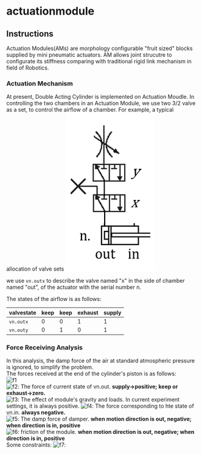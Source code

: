 # actuationmodule
## Instructions
Actuation Modules(AMs) are morphology configurable "fruit sized" blocks supplied by mini pneumatic actuators. AM allows joint strucutre to configurate its stiffness comparing with traditional rigid link mechanism in field of Robotics.
### Actuation Mechanism
At present, Double Acting Cylinder is implemented on Actuation Moudle. In controlling the two chambers in an Actuation Module, we use two 3/2 valve as a set, to control the airflow of a chamber. For example, a typical allocation of valve sets
![](https://github.com/grandmasteryu/actuationmodule/blob/master/screenshot/valvesets.png)  

we use `vn.outx` to describe the valve named "x" in the side of chamber named "out", of the actuator with the serial number n.  
  
The states of the airflow is as follows:  

valvestate | keep | keep | exhaust | supply  
--- | --- | --- | --- | ---
`vn.outx` | 0 | 0 | 1 | 1
`vn.outy` | 0 | 1 | 0 | 1

### Force Receiving Analysis
In this analysis, the damp force of the air at standard atmospheric pressure is ignored, to simplify the problem.  
The forces received at the end of the cylinder's piston is as follows:  
![f1]  
![f2]: The force of current state of vn.out. **supply->positive; keep or exhaust->zero.**  
![f3]: The effect of module's gravity and loads. In current experiment settings, it is always positive.
![f4]: The force corresponding to hte state of vn.in. **always negative.**  
![f5]: The damp force of damper. **when motion direction is out, negative; when direction is in, positive**  
![f6]: friction of the module. **when motion direction is out, negative; when direction is in, positive**   
Some constraints: 
![f7]: 

[f1]: http://chart.apis.google.com/chart?cht=tx&chl=F=F_o%2BF_G-F_i-f_D-f
[f2]: http://chart.apis.google.com/chart?cht=tx&chl=F_o
[f3]: http://chart.apis.google.com/chart?cht=tx&chl=F_G
[f4]: http://chart.apis.google.com/chart?cht=tx&chl=F_i
[f5]: http://chart.apis.google.com/chart?cht=tx&chl=f_D
[f6]: http://chart.apis.google.com/chart?cht=tx&chl=f
[f7]: http://chart.apis.google.com/chart?cht=tx&chl=F_G<F_i%2Bf_D%2Bf
